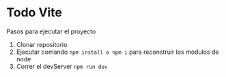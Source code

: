 # Todo Vite

Pasos para ejecutar el proyecto

1. Clonar repositorio
2. Ejecutar comando ``npm install o npm i`` para reconstruir los modulos de node
3. Correr el devServer ``npm run dev``
